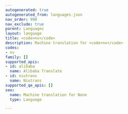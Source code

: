```yaml
---
autogenerated: true
autogenerated_from: languages.json
nav_order: 998
nav_exclude: true
parent: Languages
layout: language
title: <code>nv</code>
description: Machine translation for <code>nv</code>
codes:
- nv
family: []
supported_apis:
- id: alibaba
  name: Alibaba Translate
- id: niutrans
  name: Niutrans
supported_qe_apis: []
seo:
  name: Machine translation for None
  type: Language

---
```



